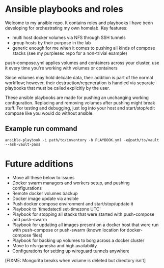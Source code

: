 # Ansible playbooks and roles
Welcome to my ansible repo. It contains roles and playbooks I have been developing for orchestrating my own homelab.
Key features:
 - multi host docker volumes via NFS through SSH tunnels
 - group hosts by their purpose in the lab
 - generic enough for me when it comes to pushing all kinds of compose stacks (see my purplesec repo for a non-trivial example)

push-compose.yml applies volumes and containers across your cluster, use it every time you're working with volumes or containers

Since volumes may hold delicate data, their addition is part of the normal workflow; however, their destruction/regeneration is handled via separate playbooks that must be called explicitly by the user.

These ansible playbooks are made for pushing an unchanging working configuration. Replacing and removing volumes after pushing might break stuff.
For testing and debugging, just log into your host and start/stop/edit compose like you would do without ansible.

## Example run command
```
ansible-playbook -i path/to/inventory -b PLAYBOOK.yml -e@path/to/vault --ask-vault-pass
```

# Future additions
- Move all these below to issues
- Docker swarm managers and workers setup, and pushing configurations
- Remote docker volumes backup
- Docker image update via ansible
- Push docker compose environment and start/stop/update it
- Playbook to 'timedatectl set-timezone UTC'
- Playbook for stopping all stacks that were started with push-compose and push-swarm
- Playbook for updating all images present on a docker host that were run with push-compose or push-swarm (known location for docker-compose files)
- Playbook for backing up volumes to borg across a docker cluster
- Move to nfs-ganesha and high availability
- Configurations for setting up wireguard tunnels anywhere

[FIXME: Mongorita breaks when volume is deleted but directory isn't]
